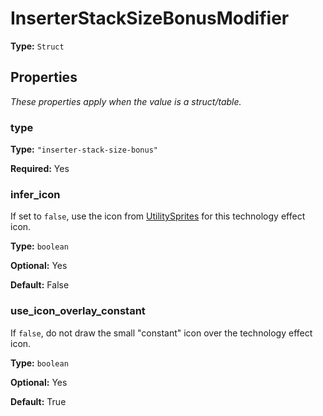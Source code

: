 # InserterStackSizeBonusModifier

**Type:** `Struct`

## Properties

*These properties apply when the value is a struct/table.*

### type

**Type:** `"inserter-stack-size-bonus"`

**Required:** Yes

### infer_icon

If set to `false`, use the icon from [UtilitySprites](prototype:UtilitySprites) for this technology effect icon.

**Type:** `boolean`

**Optional:** Yes

**Default:** False

### use_icon_overlay_constant

If `false`, do not draw the small "constant" icon over the technology effect icon.

**Type:** `boolean`

**Optional:** Yes

**Default:** True

